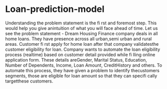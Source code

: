 # Loan-prediction-model
Understanding the problem statement is the fi rst and foremost step. This would help you give anintuition of what you will face ahead of time. Let us see the problem statement -
Dream Housing Finance company deals in all home loans. 
They have presence across all urban,semi urban and rural areas. 
Customer fi rst apply for home loan after that company validatesthe customer eligibility for loan. 
Company wants to automate the loan eligibility process (realtime) based on customer detail provided while fi lling online application form. 
These details areGender, Marital Status, Education, Number of Dependents, Income, Loan Amount, CreditHistory and others. 
To automate this process, they have given a problem to identify thecustomers segments, those are eligible for loan amount so that they can specifi cally targetthese customers.
